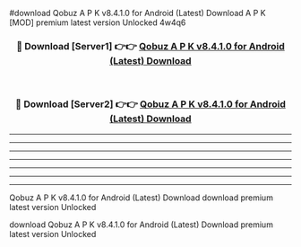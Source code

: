 #download Qobuz A P K v8.4.1.0 for Android (Latest) Download A P K [MOD] premium latest version Unlocked 4w4q6 



<div align="center">
<h3>🔴 Download [Server1] 👉👉 <a href="https://apkdownload-94cd0.web.app/">Qobuz A P K v8.4.1.0 for Android (Latest) Download</a></h3><br>

<h3>🔴 Download [Server2] 👉👉 <a href="https://apkdownload-94cd0.web.app/">Qobuz A P K v8.4.1.0 for Android (Latest) Download</a></h3>
</div>





----------------------------------------------------------

----------------------------------------------------------

----------------------------------------------------------

----------------------------------------------------------

----------------------------------------------------------

----------------------------------------------------------

----------------------------------------------------------

Qobuz A P K v8.4.1.0 for Android (Latest) Download download premium latest version Unlocked

download Qobuz A P K v8.4.1.0 for Android (Latest) Download premium latest version Unlocked
